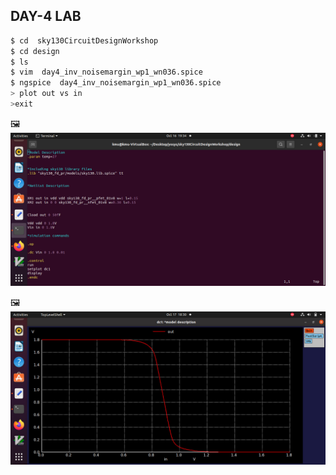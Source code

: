 
## DAY-4 LAB
```bash
$ cd  sky130CircuitDesignWorkshop
$ cd design
$ ls
$ vim  day4_inv_noisemargin_wp1_wn036.spice
$ ngspice  day4_inv_noisemargin_wp1_wn036.spice
> plot out vs in
>exit
```
 
🖼️
![vim day4](https://github.com/khajamufaqqamuddin-pixel/KMU-From-RTL-to-Reality/blob/main/Week-4/Day-4/Lab/vim%20day4.png)



🖼️
![day4 inv noise margin](https://github.com/khajamufaqqamuddin-pixel/KMU-From-RTL-to-Reality/blob/main/Week-4/Day-4/Lab/day4%20inv%20noise%20margin.jpeg)
